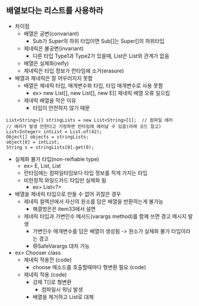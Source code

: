 ## 배열보다는 리스트를 사용하라
* 차이점
  * 배열은 공변(convariant)
    * Sub가 Super의 하위 타입이면 Sub[]는 Super[]의 하위타입
  * 제네릭은 불공변(invariant)
    * 다른 타입 Type1과 Type2가 있을때, List<Type1>은 List<Type2>와 관계가 없음
  * 배열은 실체화(reify)
  * 제네릭은 타입 정보가 런타임에 소거(erasure)
* 배열과 제네릭은 잘 어우러지지 못함
  * 배열은 제네릭 타입, 매개변수화 타입, 타입 매개변수로 사용 못함
    * ex> new List<E>[], new List<String>[], new E[] 제네릭 배열 오류 일으킴
  * 제네릭 배열을 막은 이유
    * 타입이 안전하지 않기 때문
```
List<String>[] stringLists = new List<String>[1];  // 컴파일 에러 
// 에러가 발생 안한다고 가정하면 런타임에 에러날 수 있음(아래 코드 참고)
List<Integer> intList = List.of(42);
Object[] objects = stringLists;
object[0] = intList;
String s = stringLists[0].get(0); 
```
* 실체화 불가 타입(non-reifiable type)
  * ex> E, List<E>, List<String>
  * 런타임에는 컴파일타임보다 타입 정보를 적게 가지는 타입
  * 비한정적 와일드카드 타입만 실체화 됨
    * ex> List<?>
* 배열을 제네릭 타입으로 만들 수 없어 귀찮은 경우
  * 제네릭 컬렉션에서 자신의 원소를 담은 배열을 반환하는게 불가능
    * 해결방은은 item33에서 설면
  * 제네릭 타입과 가변인수 메서드(varargs method)를 함께 쓰면 경고 메시지 발생
    * 가변인수 매개변수를 담은 배열이 생성됨 -> 원소가 실체화 불가 타입이라는 경고
    * @SafeVarargs 대처 가능
* ex> Chooser class
  * 제네릭 적용전 (code)
    * choose 메소드를 호출할때마다 형변환 필요 (code)
  * 제네릭 적용 (code)
    * 강제 T[]로 형변환
      * 컴파일시 워닝 발생
    * 배열을 제거하고 List로 대체